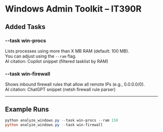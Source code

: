 # Windows Admin Toolkit – IT390R

## Added Tasks

### --task win-procs
Lists processes using more than X MB RAM (default: 100 MB).  
You can adjust using the `--ram` flag.  
AI citation: Copilot snippet (filtered tasklist by RAM)

### --task win-firewall
Shows inbound firewall rules that allow all remote IPs (e.g., 0.0.0.0/0).  
AI citation: ChatGPT snippet (netsh firewall rule parser)

---

## Example Runs

```powershell
python analyze_windows.py --task win-procs --ram 150
python analyze_windows.py --task win-firewall
